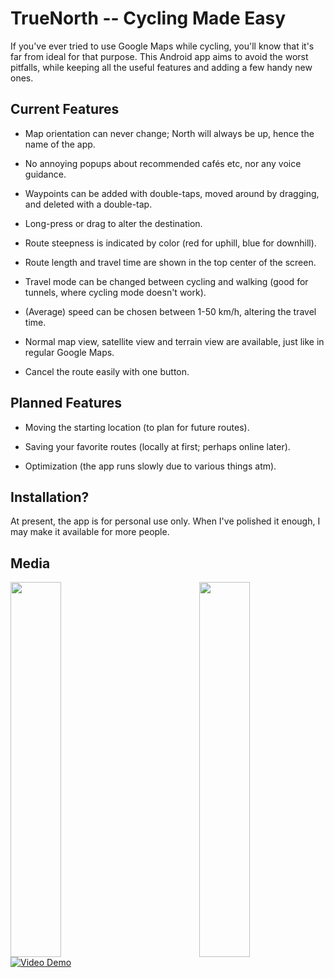 # TrueNorth -- Cycling Made Easy

If you've ever tried to use Google Maps while cycling, you'll know that it's far from ideal for that purpose.
This Android app aims to avoid the worst pitfalls, while keeping all the useful features and adding a 
few handy new ones.

## Current Features

* Map orientation can never change; North will always be up, hence the name of the app.

* No annoying popups about recommended cafés etc, nor any voice guidance.

* Waypoints can be added with double-taps, moved around by dragging, and deleted with a double-tap.

* Long-press or drag to alter the destination.

* Route steepness is indicated by color (red for uphill, blue for downhill).

* Route length and travel time are shown in the top center of the screen.

* Travel mode can be changed between cycling and walking (good for tunnels, where cycling mode doesn't work).

* (Average) speed can be chosen between 1-50 km/h, altering the travel time.

* Normal map view, satellite view and terrain view are available, just like in regular Google Maps.

* Cancel the route easily with one button.

## Planned Features

* Moving the starting location (to plan for future routes).

* Saving your favorite routes (locally at first; perhaps online later).

* Optimization (the app runs slowly due to various things atm).

## Installation?

At present, the app is for personal use only. When I've polished it enough, I may make it available for more people.

## Media

<img align="left" width="40%" height="600" src="https://i.imgur.com/Cgiuzb7.jpg">
<img align="right" width="40%" height="600" src="https://i.imgur.com/nrE57e6.jpg">

[![Video Demo](http://img.youtube.com/vi/p8bQWniHN2k/0.jpg)](http://www.youtube.com/watch?v=p8bQWniHN2k "Video Demo")
